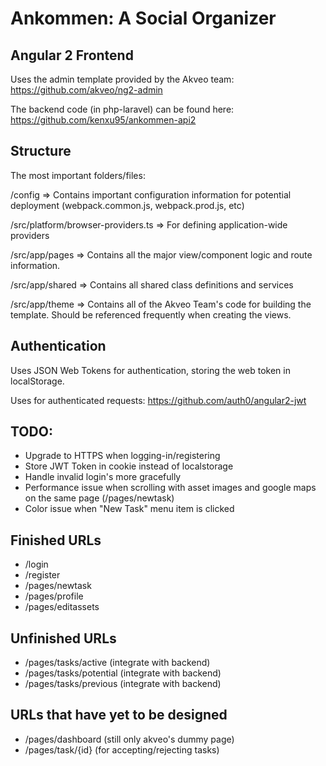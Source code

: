 # Ankommen: A Social Organizer

## Angular 2 Frontend
Uses the admin template provided by the Akveo team: https://github.com/akveo/ng2-admin

The backend code (in php-laravel) can be found here: https://github.com/kenxu95/ankommen-api2

## Structure
The most important folders/files:

/config => Contains important configuration information for potential deployment (webpack.common.js, webpack.prod.js, etc)

/src/platform/browser-providers.ts => For defining application-wide providers

/src/app/pages => Contains all the major view/component logic and route information. 

/src/app/shared => Contains all shared class definitions and services 

/src/app/theme => Contains all of the Akveo Team's code for building the template. Should be referenced frequently when creating the views.

## Authentication
Uses JSON Web Tokens for authentication, storing the web token in localStorage. 

Uses for authenticated requests: https://github.com/auth0/angular2-jwt

## TODO:
- Upgrade to HTTPS when logging-in/registering
- Store JWT Token in cookie instead of localstorage
- Handle invalid login's more gracefully
- Performance issue when scrolling with asset images and google maps on the same page (/pages/newtask)
- Color issue when "New Task" menu item is clicked


## Finished URLs
- /login
- /register
- /pages/newtask
- /pages/profile
- /pages/editassets

## Unfinished URLs
- /pages/tasks/active (integrate with backend)
- /pages/tasks/potential (integrate with backend)
- /pages/tasks/previous (integrate with backend)

## URLs that have yet to be designed
- /pages/dashboard (still only akveo's dummy page)
- /pages/task/{id} (for accepting/rejecting tasks)

